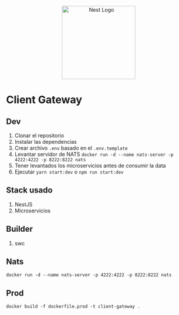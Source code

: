 <p align="center">
  <a href="http://nestjs.com/" target="blank"><img src="https://nestjs.com/img/logo-small.svg" width="200" alt="Nest Logo" /></a>
</p>

# Client Gateway

## Dev

1. Clonar el repositorio
2. Instalar las dependencias
3. Crear archivo `.env` basado en el `.env.template`
4. Levantar servidor de NATS `docker run -d --name nats-server -p 4222:4222 -p 8222:8222 nats`
5. Tener levantados los microservicios antes de consumir la data
6. Ejecutar `yarn start:dev` o `npm run start:dev`

## Stack usado

1. NestJS
2. Microservicios

## Builder

1. swc

## Nats

```
docker run -d --name nats-server -p 4222:4222 -p 8222:8222 nats
```

## Prod

```
docker build -f dockerfile.prod -t client-gateway .
```